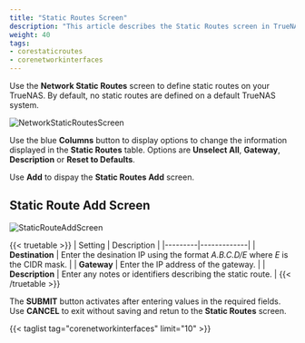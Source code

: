 ```yaml
---
title: "Static Routes Screen"
description: "This article describes the Static Routes screen in TrueNAS CORE."
weight: 40
tags:
- corestaticroutes
- corenetworkinterfaces
---
```


Use the **Network Static Routes** screen to define static routes on your TrueNAS. By default, no static routes are defined on a default TrueNAS system.

![NetworkStaticRoutesScreen](/images/CORE/13.0/NetworkStaticRoutesScreen.png "Network Static Routes Screen")

Use the blue **Columns** button to display options to change the information displayed in the **Static Routes** table. Options are **Unselect All**, **Gateway**, **Description** or **Reset to Defaults**.

Use **Add** to dispay the **Static Routes Add** screen.

## Static Route Add Screen

![StaticRouteAddScreen](/images/CORE/13.0/StaticRouteAddScreen.png "Static Route Add Screen")

{{< truetable >}}
| Setting | Description |
|---------|-------------|
| **Destination** | Enter the desination IP using the format *A.B.C.D/E* where *E* is the CIDR mask. |
| **Gateway** | Enter the IP address of the gateway. |
| **Description** | Enter any notes or identifiers describing the static route. |
{{< /truetable >}}

The **SUBMIT** button activates after entering values in the required fields. Use **CANCEL** to exit without saving and retun to the **Static Routes** screen.

{{< taglist tag="corenetworkinterfaces" limit="10" >}}
